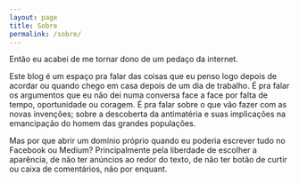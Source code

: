 ```yaml
---
layout: page
title: Sobre
permalink: /sobre/
---
```


Então eu acabei de me tornar dono de um pedaço da internet. 

Este blog é um espaço pra falar das coisas que eu penso logo depois de acordar ou quando chego em casa depois de um dia de trabalho.
É pra falar os argumentos que eu não dei numa conversa face a face por falta de tempo, oportunidade ou coragem.
É pra falar sobre o que vão fazer com as novas invenções; sobre a descoberta da antimatéria e suas implicações na emancipação do homem das grandes populações.

Mas por que abrir um domínio próprio quando eu poderia escrever tudo no Facebook ou Medium?
Principalmente pela liberdade de escolher a aparência, de não ter anúncios ao redor do texto, de não ter botão de curtir ou caixa de comentários, não por enquant.
